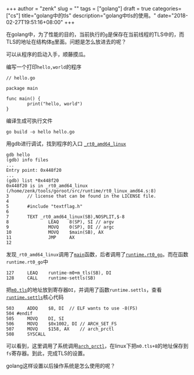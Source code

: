 +++
author = "zenk"
slug = ""
tags = ["golang"]
draft = true
categories=["cs"]
title="golang中的tls"
description="golang中tls的使用。"
date="2018-02-27T19:51:16+08:00"
+++

在golang中，为了性能的目的，当前执行的[`g`](https://github.com/golang/go/blob/release-branch.go1.8/src/runtime/runtime2.go#L332)是保存在当前线程的TLS中的，而TLS的地址在结构体[`m`](https://github.com/golang/go/blob/release-branch.go1.8/src/runtime/runtime2.go#L412)里面。问题是怎么放进去的呢？

可以从程序的启动入手，顺藤摸瓜。

编写一个打印`hello,world`的程序

```
// hello.go

package main

func main() {
        print("hello, world")
}
```

编译生成可执行文件

```
go build -o hello hello.go
```

用gdb进行调试，找到程序的入口 [`_rt0_amd64_linux`](https://github.com/golang/go/blob/release-branch.go1.8/src/runtime/rt0_linux_amd64.s#L7)

```
gdb hello
(gdb) info files
...
Entry point: 0x448f20
...
(gdb) list *0x448f20
0x448f20 is in _rt0_amd64_linux (/home/zenk/tools/goroot/src/runtime/rt0_linux_amd64.s:8)
3       // license that can be found in the LICENSE file.
4
5       #include "textflag.h"
6
7       TEXT _rt0_amd64_linux(SB),NOSPLIT,$-8
8               LEAQ    8(SP), SI // argv
9               MOVQ    0(SP), DI // argc
10              MOVQ    $main(SB), AX
11              JMP     AX
12
```

发现`_rt0_amd64_linux`调用了[`main`](https://github.com/golang/go/blob/release-branch.go1.8/src/runtime/rt0_linux_amd64.s#L72)函数，后者调用了[`runtime.rt0_go`](https://github.com/golang/go/blob/release-branch.go1.8/src/runtime/asm_amd64.s#L10)。而在函数`runtime.rt0_go`中

```
127 	LEAQ	runtime·m0+m_tls(SB), DI
128 	CALL	runtime·settls(SB)
```

把[`m0.tls`](https://github.com/golang/go/blob/release-branch.go1.8/src/runtime/proc.go#L79)的地址放到寄存器`DI`，并调用了函数`runtime.settls`，查看[`runtime.settls`](https://github.com/golang/go/blob/release-branch.go1.8/src/runtime/sys_linux_amd64.s#L496)核心代码

```
503 	ADDQ	$8, DI	// ELF wants to use -8(FS)
504 #endif
505 	MOVQ	DI, SI
506 	MOVQ	$0x1002, DI	// ARCH_SET_FS
507 	MOVQ	$158, AX	// arch_prctl
508 	SYSCALL
```

可以看到，这里调用了系统调用[`arch_prctl`](http://man7.org/linux/man-pages/man2/arch_prctl.2.html)，在linux下把`m0.tls+8`的地址保存到`fs`寄存器。到此，完成TLS的设置。

golang这样设置以后操作系统是怎么使用的呢？